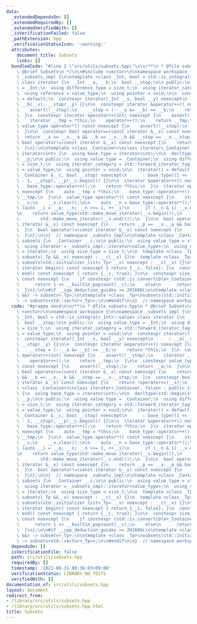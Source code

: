 ```yaml
---
data:
  _extendedDependsOn: []
  _extendedRequiredBy: []
  _extendedVerifiedWith: []
  _isVerificationFailed: false
  _pathExtension: hpp
  _verificationStatusIcon: ':warning:'
  attributes:
    document_title: Subsets
    links: []
  bundledCode: "#line 2 \"src/utils/subsets.hpp\"\n\n/**\n * @file subsets.hpp\n *\
    \ @brief Subsets\n */\n\n#include <vector>\n\nnamespace workspace {\n\nnamespace\
    \ _subsets_impl {\n\ntemplate <class _Int, bool = std::is_integral<_Int>::value>\
    \ class iterator {\n  _Int __a, __b;\n  bool __stop;\n\n public:\n  using value_type\
    \ = _Int;\n  using difference_type = size_t;\n  using iterator_category = std::forward_iterator_tag;\n\
    \  using reference = value_type;\n  using pointer = void;\n\n  constexpr iterator()\
    \ = default;\n  constexpr iterator(_Int __x, bool __y) noexcept\n      : __a(__x),\
    \ __b(__x), __stop(__y) {}\n\n  constexpr iterator &operator++() noexcept {\n\
    \    assert(!__stop);\n    __stop = (--__a &= __b) == __b;\n    return *this;\n\
    \  }\n  constexpr iterator operator++(int) noexcept {\n    assert(!__stop);\n\
    \    iterator __tmp = *this;\n    operator++();\n    return __tmp;\n  }\n\n  constexpr\
    \ value_type operator*() const noexcept {\n    assert(!__stop);\n    return __a;\n\
    \  }\n\n  constexpr bool operator==(const iterator &__x) const noexcept {\n  \
    \  return __a == __x.__a && __b == __x.__b && __stop == __x.__stop;\n  }\n  constexpr\
    \ bool operator!=(const iterator &__x) const noexcept {\n    return !operator==(__x);\n\
    \  }\n};\n\ntemplate <class _Container>\nclass iterator<_Container, false> : public\
    \ iterator<int> {\n  using base_type = iterator<int>;\n\n  decltype(std::begin(std::declval<_Container>()))\
    \ __p;\n\n public:\n  using value_type = _Container;\n  using difference_type\
    \ = size_t;\n  using iterator_category = std::forward_iterator_tag;\n  using reference\
    \ = value_type;\n  using pointer = void;\n\n  iterator() = default;\n  iterator(const\
    \ _Container &__c, bool __stop) noexcept\n      : base_type((1 << __c.size())\
    \ - 1, __stop), __p(__c.begin()) {}\n\n  iterator &operator++() noexcept {\n \
    \   base_type::operator++();\n    return *this;\n  }\n  iterator operator++(int)\
    \ noexcept {\n    auto __tmp = *this;\n    base_type::operator++();\n    return\
    \ __tmp;\n  }\n\n  value_type operator*() const noexcept {\n    static std::vector<std::decay_t<decltype(*__p)>>\
    \ __v;\n    __v.clear();\n\n    auto __n = base_type::operator*();\n\n    for\
    \ (auto __i = __p; __n; __n >>= 1, ++__i)\n      if (__n & 1) __v.emplace_back(*__i);\n\
    \n    return value_type(std::make_move_iterator(__v.begin()),\n              \
    \        std::make_move_iterator(__v.end()));\n  }\n\n  bool operator==(const\
    \ iterator &__x) const noexcept {\n    return __p == __x.__p && base_type::operator==(__x);\n\
    \  }\n  bool operator!=(const iterator &__x) const noexcept {\n    return !operator==(__x);\n\
    \  }\n};\n\n}  // namespace _subsets_impl\n\ntemplate <class _Container> class\
    \ subsets {\n  _Container __c;\n\n public:\n  using value_type = std::decay_t<_Container>;\n\
    \  using iterator = _subsets_impl::iterator<value_type>;\n  using const_iterator\
    \ = iterator;\n  using size_type = size_t;\n\n  template <class _Tp> constexpr\
    \ subsets(_Tp &&__x) noexcept : __c(__x) {}\n  template <class _Tp>\n  constexpr\
    \ subsets(std::initializer_list<_Tp> __x) noexcept : __c(__x) {}\n\n  constexpr\
    \ iterator begin() const noexcept { return {__c, false}; }\n  constexpr iterator\
    \ end() const noexcept { return {__c, true}; }\n\n  constexpr size_type size()\
    \ const noexcept {\n    if constexpr (std::is_convertible<_Container, size_type>::value)\n\
    \      return 1 << __builtin_popcount(__c);\n    else\n      return 1 << __c.size();\n\
    \  }\n};\n\n#if __cpp_deduction_guides >= 201606L\n\ntemplate <class _Tp> subsets(_Tp\
    \ &&) -> subsets<_Tp>;\n\ntemplate <class _Tp>\nsubsets(std::initializer_list<_Tp>)\
    \ -> subsets<std::vector<_Tp>>;\n\n#endif\n\n}  // namespace workspace\n"
  code: "#pragma once\n\n/**\n * @file subsets.hpp\n * @brief Subsets\n */\n\n#include\
    \ <vector>\n\nnamespace workspace {\n\nnamespace _subsets_impl {\n\ntemplate <class\
    \ _Int, bool = std::is_integral<_Int>::value> class iterator {\n  _Int __a, __b;\n\
    \  bool __stop;\n\n public:\n  using value_type = _Int;\n  using difference_type\
    \ = size_t;\n  using iterator_category = std::forward_iterator_tag;\n  using reference\
    \ = value_type;\n  using pointer = void;\n\n  constexpr iterator() = default;\n\
    \  constexpr iterator(_Int __x, bool __y) noexcept\n      : __a(__x), __b(__x),\
    \ __stop(__y) {}\n\n  constexpr iterator &operator++() noexcept {\n    assert(!__stop);\n\
    \    __stop = (--__a &= __b) == __b;\n    return *this;\n  }\n  constexpr iterator\
    \ operator++(int) noexcept {\n    assert(!__stop);\n    iterator __tmp = *this;\n\
    \    operator++();\n    return __tmp;\n  }\n\n  constexpr value_type operator*()\
    \ const noexcept {\n    assert(!__stop);\n    return __a;\n  }\n\n  constexpr\
    \ bool operator==(const iterator &__x) const noexcept {\n    return __a == __x.__a\
    \ && __b == __x.__b && __stop == __x.__stop;\n  }\n  constexpr bool operator!=(const\
    \ iterator &__x) const noexcept {\n    return !operator==(__x);\n  }\n};\n\ntemplate\
    \ <class _Container>\nclass iterator<_Container, false> : public iterator<int>\
    \ {\n  using base_type = iterator<int>;\n\n  decltype(std::begin(std::declval<_Container>()))\
    \ __p;\n\n public:\n  using value_type = _Container;\n  using difference_type\
    \ = size_t;\n  using iterator_category = std::forward_iterator_tag;\n  using reference\
    \ = value_type;\n  using pointer = void;\n\n  iterator() = default;\n  iterator(const\
    \ _Container &__c, bool __stop) noexcept\n      : base_type((1 << __c.size())\
    \ - 1, __stop), __p(__c.begin()) {}\n\n  iterator &operator++() noexcept {\n \
    \   base_type::operator++();\n    return *this;\n  }\n  iterator operator++(int)\
    \ noexcept {\n    auto __tmp = *this;\n    base_type::operator++();\n    return\
    \ __tmp;\n  }\n\n  value_type operator*() const noexcept {\n    static std::vector<std::decay_t<decltype(*__p)>>\
    \ __v;\n    __v.clear();\n\n    auto __n = base_type::operator*();\n\n    for\
    \ (auto __i = __p; __n; __n >>= 1, ++__i)\n      if (__n & 1) __v.emplace_back(*__i);\n\
    \n    return value_type(std::make_move_iterator(__v.begin()),\n              \
    \        std::make_move_iterator(__v.end()));\n  }\n\n  bool operator==(const\
    \ iterator &__x) const noexcept {\n    return __p == __x.__p && base_type::operator==(__x);\n\
    \  }\n  bool operator!=(const iterator &__x) const noexcept {\n    return !operator==(__x);\n\
    \  }\n};\n\n}  // namespace _subsets_impl\n\ntemplate <class _Container> class\
    \ subsets {\n  _Container __c;\n\n public:\n  using value_type = std::decay_t<_Container>;\n\
    \  using iterator = _subsets_impl::iterator<value_type>;\n  using const_iterator\
    \ = iterator;\n  using size_type = size_t;\n\n  template <class _Tp> constexpr\
    \ subsets(_Tp &&__x) noexcept : __c(__x) {}\n  template <class _Tp>\n  constexpr\
    \ subsets(std::initializer_list<_Tp> __x) noexcept : __c(__x) {}\n\n  constexpr\
    \ iterator begin() const noexcept { return {__c, false}; }\n  constexpr iterator\
    \ end() const noexcept { return {__c, true}; }\n\n  constexpr size_type size()\
    \ const noexcept {\n    if constexpr (std::is_convertible<_Container, size_type>::value)\n\
    \      return 1 << __builtin_popcount(__c);\n    else\n      return 1 << __c.size();\n\
    \  }\n};\n\n#if __cpp_deduction_guides >= 201606L\n\ntemplate <class _Tp> subsets(_Tp\
    \ &&) -> subsets<_Tp>;\n\ntemplate <class _Tp>\nsubsets(std::initializer_list<_Tp>)\
    \ -> subsets<std::vector<_Tp>>;\n\n#endif\n\n}  // namespace workspace\n"
  dependsOn: []
  isVerificationFile: false
  path: src/utils/subsets.hpp
  requiredBy: []
  timestamp: '2021-08-31 00:36:03+09:00'
  verificationStatus: LIBRARY_NO_TESTS
  verifiedWith: []
documentation_of: src/utils/subsets.hpp
layout: document
redirect_from:
- /library/src/utils/subsets.hpp
- /library/src/utils/subsets.hpp.html
title: Subsets
---
```

